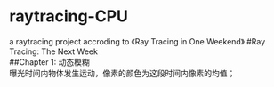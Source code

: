 # raytracing-CPU
a raytracing project accroding to 《Ray Tracing in One Weekend》 
#Ray Tracing: The Next Week  
##Chapter 1: 动态模糊  
曝光时间内物体发生运动，像素的颜色为这段时间内像素的均值；
